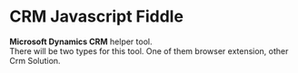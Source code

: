 # CRM Javascript Fiddle
**Microsoft Dynamics CRM** helper tool. <br/>
There will be two types for this tool. One of them browser extension, other Crm Solution.
<br/>
<br/>
